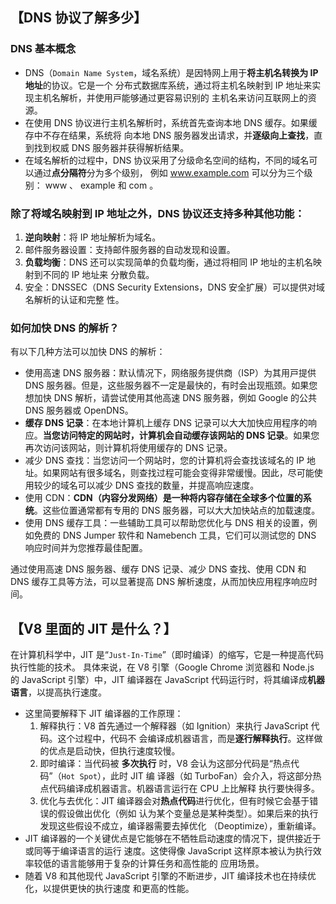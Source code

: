 <!--
 * @Description: 
 * @Date: 2024-10-30 18:10:00
 * @LastEditTime: 2024-11-04 09:49:45
-->
## 【DNS 协议了解多少】

### DNS 基本概念

- DNS（`Domain Name System`，域名系统）是因特⽹上⽤于**将主机名转换为 IP 地址**的协议。它是⼀个
  分布式数据库系统，通过将主机名映射到 IP 地址来实现主机名解析，并使⽤⼾能够通过更容易识别的
  主机名来访问互联⽹上的资源。
- 在使⽤ DNS 协议进⾏主机名解析时，系统⾸先查询本地 DNS 缓存。如果缓存中不存在结果，系统将
  向本地 DNS 服务器发出请求，并**逐级向上查找**，直到找到权威 DNS 服务器并获得解析结果。
- 在域名解析的过程中，DNS 协议采⽤了分级命名空间的结构，不同的域名可以通过**点分隔符**分为多个级别，
  例如 www.example.com 可以分为三个级别： www 、 example 和 com 。

### 除了将域名映射到 IP 地址之外，DNS 协议还⽀持多种其他功能：

1. **逆向映射**：将 IP 地址解析为域名。
2. 邮件服务器设置：⽀持邮件服务器的⾃动发现和设置。
3. **负载均衡**：DNS 还可以实现简单的负载均衡，通过将相同 IP 地址的主机名映射到不同的 IP 地址来
   分散负载。
4. 安全：DNSSEC（DNS Security Extensions，DNS 安全扩展）可以提供对域名解析的认证和完整
   性。

### 如何加快 DNS 的解析？

有以下⼏种⽅法可以加快 DNS 的解析：

- 使⽤⾼速 DNS 服务器：默认情况下，⽹络服务提供商（ISP）为其⽤⼾提供 DNS 服务器。但是，这些服务器不⼀定是最快的，有时会出现瓶颈。如果您想加快 DNS 解析，请尝试使⽤其他⾼速 DNS 服务器，例如 Google 的公共 DNS 服务器或 OpenDNS。
- **缓存 DNS 记录**：在本地计算机上缓存 DNS 记录可以⼤⼤加快应⽤程序的响应。**当您访问特定的⽹站时，计算机会⾃动缓存该⽹站的 DNS 记录**。如果您再次访问该⽹站，则计算机将使⽤缓存的 DNS 记录。
- 减少 DNS 查找：当您访问⼀个⽹站时，您的计算机将会查找该域名的 IP 地址。如果⽹站有很多域名，则查找过程可能会变得⾮常缓慢。因此，尽可能使⽤较少的域名可以减少 DNS 查找的数量，并提⾼响应速度。
- 使⽤ CDN：**CDN（内容分发⽹络）是⼀种将内容存储在全球多个位置的系统**。这些位置通常都有专⽤的 DNS 服务器，可以⼤⼤加快站点的加载速度。
- 使⽤ DNS 缓存⼯具：⼀些辅助⼯具可以帮助您优化与 DNS 相关的设置，例如免费的 DNS Jumper 软件和 Namebench ⼯具，它们可以测试您的 DNS 响应时间并为您推荐最佳配置。

通过使⽤⾼速 DNS 服务器、缓存 DNS 记录、减少 DNS 查找、使⽤ CDN 和 DNS 缓存⼯具等⽅法，可以显著提⾼ DNS 解析速度，从⽽加快应⽤程序响应时间。


## 【V8 ⾥⾯的 JIT 是什么？】
在计算机科学中，JIT 是“`Just-In-Time`”（即时编译）的缩写，它是⼀种提⾼代码执⾏性能的技术。
具体来说，在 V8 引擎（Google Chrome 浏览器和 Node.js 的 JavaScript 引擎）中，JIT 编译器在
JavaScript 代码运⾏时，将其编译成**机器语⾔**，以提⾼执⾏速度。
- 这⾥简要解释下 JIT 编译器的⼯作原理：
  1. 解释执⾏：V8 ⾸先通过⼀个解释器（如 Ignition）来执⾏ JavaScript 代码。这个过程中，代码不
  会编译成机器语⾔，⽽是**逐⾏解释执⾏**。这样做的优点是启动快，但执⾏速度较慢。
  2. 即时编译：当代码被 **多次执⾏** 时，V8 会认为这部分代码是“热点代码”（`Hot Spot`），此时 JIT 编
  译器（如 TurboFan）会介⼊，将这部分热点代码编译成机器语⾔。机器语⾔运⾏在 CPU 上⽐解释
  执⾏要快得多。
  3. 优化与去优化：JIT 编译器会对**热点代码**进⾏优化，但有时候它会基于错误的假设做出优化（例如
  认为某个变量总是某种类型）。如果后来的执⾏发现这些假设不成⽴，编译器需要去掉优化
  （Deoptimize），重新编译。 
- JIT 编译器的⼀个关键优点是它能够在不牺牲启动速度的情况下，提供接近于或同等于编译语⾔的运⾏
速度。这使得像 JavaScript 这样原本被认为执⾏效率较低的语⾔能够⽤于复杂的计算任务和⾼性能的
应⽤场景。   
- 随着 V8 和其他现代 JavaScript 引擎的不断进步，JIT 编译技术也在持续优化，以提供更快的执⾏速度
和更⾼的性能。